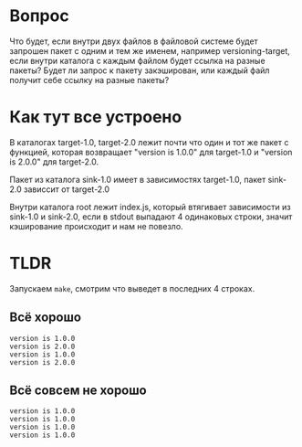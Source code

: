 # Вопрос

Что будет, если внутри двух файлов в файловой системе будет запрошен пакет с одним и тем же именем, например versioning-target, если внутри каталога с каждым файлом будет ссылка на разные пакеты? Будет ли запрос к пакету закэширован, или каждый файл получит себе ссылку на разные пакеты?

# Как тут все устроено

В каталогах target-1.0, target-2.0 лежит почти что один и тот же пакет с функцией, которая возвращает "version is 1.0.0" для target-1.0 и "version is 2.0.0" для target-2.0.

Пакет из каталога sink-1.0 имеет в зависимостях target-1.0, пакет sink-2.0 зависсит от target-2.0

Внутри каталога root лежит index.js, который втягивает зависимости из sink-1.0 и sink-2.0, если в stdout выпадают 4 одинаковых строки, значит кэширование происходит и нам не повезло.

# TLDR

Запускаем `make`, смотрим что выведет в последних 4 строках.

## Всё хорошо

```
version is 1.0.0
version is 2.0.0
version is 1.0.0
version is 2.0.0
```

## Всё совсем не хорошо

```
version is 1.0.0
version is 1.0.0
version is 1.0.0
version is 1.0.0
```
